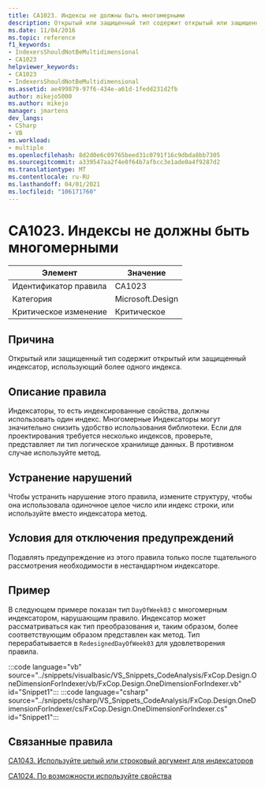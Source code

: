 ```yaml
---
title: CA1023. Индексы не должны быть многомерными
description: Открытый или защищенный тип содержит открытый или защищенный индексатор, использующий более одного индекса.
ms.date: 11/04/2016
ms.topic: reference
f1_keywords:
- IndexersShouldNotBeMultidimensional
- CA1023
helpviewer_keywords:
- CA1023
- IndexersShouldNotBeMultidimensional
ms.assetid: ae499879-97f6-434e-a61d-1fedd231d2fb
author: mikejo5000
ms.author: mikejo
manager: jmartens
dev_langs:
- CSharp
- VB
ms.workload:
- multiple
ms.openlocfilehash: 8d2d0e6c09765beed31c0791f16c9dbda8bb7305
ms.sourcegitcommit: a339547aa2f4e0f64b7afbcc3e1ade0a4f9287d2
ms.translationtype: MT
ms.contentlocale: ru-RU
ms.lasthandoff: 04/01/2021
ms.locfileid: "106171760"
---
```

# <a name="ca1023-indexers-should-not-be-multidimensional"></a>CA1023. Индексы не должны быть многомерными

|Элемент|Значение|
|-|-|
|Идентификатор правила|CA1023|
|Категория|Microsoft.Design|
|Критическое изменение|Критическое|

## <a name="cause"></a>Причина
Открытый или защищенный тип содержит открытый или защищенный индексатор, использующий более одного индекса.

## <a name="rule-description"></a>Описание правила
Индексаторы, то есть индексированные свойства, должны использовать один индекс. Многомерные Индексаторы могут значительно снизить удобство использования библиотеки. Если для проектирования требуется несколько индексов, проверьте, представляет ли тип логическое хранилище данных. В противном случае используйте метод.

## <a name="how-to-fix-violations"></a>Устранение нарушений
Чтобы устранить нарушение этого правила, измените структуру, чтобы она использовала одиночное целое число или индекс строки, или используйте вместо индексатора метод.

## <a name="when-to-suppress-warnings"></a>Условия для отключения предупреждений
Подавлять предупреждение из этого правила только после тщательного рассмотрения необходимости в нестандартном индексаторе.

## <a name="example"></a>Пример
В следующем примере показан тип `DayOfWeek03` с многомерным индексатором, нарушающим правило. Индексатор может рассматриваться как тип преобразования и, таким образом, более соответствующим образом представлен как метод. Тип перерабатывается в `RedesignedDayOfWeek03` для удовлетворения правила.

:::code language="vb" source="../snippets/visualbasic/VS_Snippets_CodeAnalysis/FxCop.Design.OneDimensionForIndexer/vb/FxCop.Design.OneDimensionForIndexer.vb" id="Snippet1":::
:::code language="csharp" source="../snippets/csharp/VS_Snippets_CodeAnalysis/FxCop.Design.OneDimensionForIndexer/cs/FxCop.Design.OneDimensionForIndexer.cs" id="Snippet1":::

## <a name="related-rules"></a>Связанные правила
[CA1043. Используйте целый или строковый аргумент для индексаторов](/dotnet/fundamentals/code-analysis/quality-rules/ca1043)

[CA1024. По возможности используйте свойства](/dotnet/fundamentals/code-analysis/quality-rules/ca1024)
